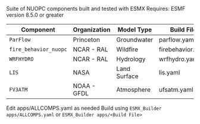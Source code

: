 Suite of NUOPC components built and tested with ESMX
Requires: ESMF version 8.5.0 or greater

| Component             | Organization | Model Type     | Build File        | Ready | Requirements |
| --------------------- | -------------| -------------- | ----------------- | ----- | ------------ |
| `ParFlow`             | Princeton    | Groundwater    | parflow.yaml      | Yes   | HYPRE, Silo  |
| `fire_behavior_nuopc` | NCAR - RAL   | Wildfire       | firebehavior.yaml | Yes   | NetCDF       |
| `WRFHYDRO`            | NCAR - RAL   | Hydrology      | wrfhydro.yaml     | Yes   | NetCDF       |
| `LIS`                 | NASA         | Land Surface   | lis.yaml          | No    | (TBD)        |
| `FV3ATM`              | NOAA - GFDL  | Atmosphere     | ufsatm.yaml       | No    | (TBD)        |

Edit apps/ALLCOMPS.yaml as needed
Build using
`ESMX_Builder apps/ALLCOMPS.yaml`
or
`ESMX_Builder apps/<Build File>`
